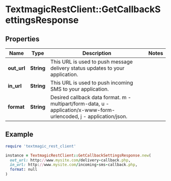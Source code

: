 # TextmagicRestClient::GetCallbackSettingsResponse

## Properties

| Name | Type | Description | Notes |
| ---- | ---- | ----------- | ----- |
| **out_url** | **String** | This URL is used to push message delivery status updates to your application. |  |
| **in_url** | **String** | This URL is used to push incoming SMS to your application. |  |
| **format** | **String** | Desired callback data format. m - multipart/form-data, u - application/x-www-form-urlencoded, j - application/json. |  |

## Example

```ruby
require 'textmagic_rest_client'

instance = TextmagicRestClient::GetCallbackSettingsResponse.new(
  out_url: http://www.mysite.com/delivery-callback.php,
  in_url: http://www.mysite.com/incoming-sms-callback.php,
  format: null
)
```

